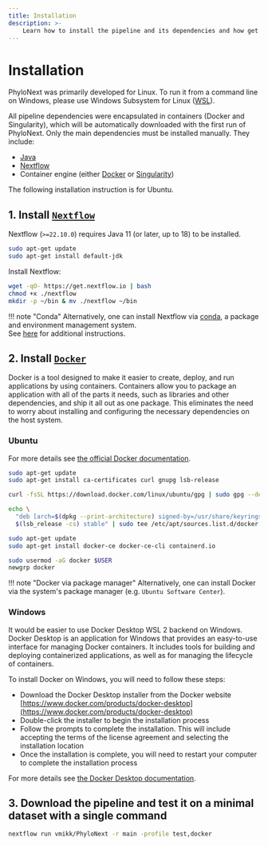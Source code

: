 ```yaml
---
title: Installation
description: >-
    Learn how to install the pipeline and its dependencies and how get started using PhyloNext for your analyses.
---
```


# Installation

PhyloNext was primarily developed for Linux. To run it from a command line on Windows, please use Windows Subsystem for Linux ([WSL](https://learn.microsoft.com/en-us/windows/wsl/install)).

All pipeline dependencies were encapsulated in containers (Docker and Singularity), which will be automatically downloaded with the first run of PhyloNext. Only the main dependencies must be installed manually. They include:  

- [Java](https://www.oracle.com/java/technologies/downloads/)  
- [Nextflow](https://www.nextflow.io/)  
- Container engine (either [Docker](https://docker.com/) or [Singularity](https://docs.sylabs.io/guides/latest/user-guide/))  

The following installation instruction is for Ubuntu.

## 1. Install [`Nextflow`](https://www.nextflow.io/docs/latest/getstarted.html#installation) 

Nextflow (`>=22.10.0`) requires Java 11 (or later, up to 18) to be installed.

``` bash
sudo apt-get update
sudo apt-get install default-jdk
```

Install Nextflow:

``` bash
wget -qO- https://get.nextflow.io | bash
chmod +x ./nextflow
mkdir -p ~/bin & mv ./nextflow ~/bin
```

!!! note "Conda"
    Alternatively, one can install Nextflow via [conda](https://docs.conda.io/en/latest/),
    a package and environment management system.  
    See [here](https://anaconda.org/bioconda/nextflow) for additional instructions.



## 2. Install [`Docker`](https://docs.docker.com/engine/installation/)

Docker is a tool designed to make it easier to create, deploy, and run applications by using containers. 
Containers allow you to package an application with all of the parts it needs, such as libraries and other dependencies, 
and ship it all out as one package. This eliminates the need to worry about installing and configuring the necessary dependencies on the host system.

### Ubuntu

For more details see [the official Docker documentation](https://docs.docker.com/engine/install/ubuntu/).

``` bash
sudo apt-get update
sudo apt-get install ca-certificates curl gnupg lsb-release

curl -fsSL https://download.docker.com/linux/ubuntu/gpg | sudo gpg --dearmor -o /usr/share/keyrings/docker-archive-keyring.gpg

echo \
  "deb [arch=$(dpkg --print-architecture) signed-by=/usr/share/keyrings/docker-archive-keyring.gpg] https://download.docker.com/linux/ubuntu \
  $(lsb_release -cs) stable" | sudo tee /etc/apt/sources.list.d/docker.list > /dev/null

sudo apt-get update
sudo apt-get install docker-ce docker-ce-cli containerd.io

sudo usermod -aG docker $USER
newgrp docker
```

!!! note "Docker via package manager"
    Alternatively, one can install Docker via the system's package manager (e.g. `Ubuntu Software Center`).


### Windows

It would be easier to use Docker Desktop WSL 2 backend on Windows. 
Docker Desktop is an application for Windows that provides an easy-to-use interface for managing Docker containers. 
It includes tools for building and deploying containerized applications, as well as for managing the lifecycle of containers.

To install Docker on Windows, you will need to follow these steps:  

- Download the Docker Desktop installer from the Docker website [https://www.docker.com/products/docker-desktop](https://www.docker.com/products/docker-desktop)  
- Double-click the installer to begin the installation process  
- Follow the prompts to complete the installation. This will include accepting the terms of the license agreement and selecting the installation location  
- Once the installation is complete, you will need to restart your computer to complete the installation process  

For more details see [the Docker Desktop documentation](https://docs.docker.com/desktop/windows/wsl/).

## 3. Download the pipeline and test it on a minimal dataset with a single command

``` bash
nextflow run vmikk/PhyloNext -r main -profile test,docker
```

